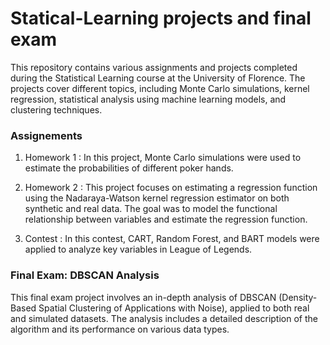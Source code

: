 # Statical-Learning projects and final exam
This repository contains various assignments and projects completed during the Statistical Learning course at the University of Florence. The projects cover different topics, including Monte Carlo simulations, kernel regression, statistical analysis using machine learning models, and clustering techniques.

### Assignements 
1. Homework 1 : 
In this project, Monte Carlo simulations were used to estimate the probabilities of different poker hands.

2. Homework 2 :
This project focuses on estimating a regression function using the Nadaraya-Watson kernel regression estimator on both synthetic and real data. The goal was to model the functional relationship between variables and estimate the regression function.

3. Contest : 
In this contest, CART, Random Forest, and BART models were applied to analyze key variables in League of Legends.

### Final Exam: DBSCAN Analysis
This final exam project involves an in-depth analysis of DBSCAN (Density-Based Spatial Clustering of Applications with Noise), applied to both real and simulated datasets. The analysis includes a detailed description of the algorithm and its performance on various data types.

